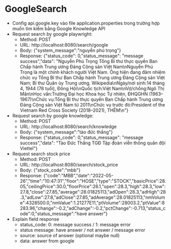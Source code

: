 # GoogleSearch
- Config api.google.key vào file application.properties trong trường hợp muốn tìm kiếm bằng Google Knowledge API
- Request search by google playwright: 
  - Method: POST
  - URL: http://localhost:8080/search/google
  - Body: {"system_message":"nguyễn phú trọng"}
  - Response: {"status_code": 0,"status_message": "message success","data": "Nguyễn Phú Trọng Tổng Bí thư thực quyền Ban Chấp hành Trung ương Đảng Cộng sản Việt Nam\nNguyễn Phú Trọng là một chính khách người Việt Nam. Ông hiện đang đảm nhiệm chức vụ Tổng Bí thư Ban Chấp hành Trung ương Đảng Cộng sản Việt Nam; Bí thư Quân ủy Trung ương. Wikipedia\nNgày/nơi sinh:14 tháng 4, 1944 (78 tuổi), Đông Hội\nQuốc tịch:Việt Nam\nVợ/chồng:Ngô Thị Mân\nHọc vấn:Trường Đại học Khoa học Tự nhiên, ĐHQGHN (1963–1967)\nChức vụ:Tổng Bí thư thực quyền Ban Chấp hành Trung ương Đảng Cộng sản Việt Nam từ 2011\nChức vụ trước đó:President of the Vietnam Red Cross Society (2018–2021), THÊM\n"}
- Request search by google knowledge:
    - Method: POST
    - URL: http://localhost:8080/search/knowledge
    - Body: {"system_message":"tào đức thắng"}
    - Response: {"status_code": 0,"status_message": "message success","data": "Tào Đức Thắng TGĐ Tập đoàn viễn thông quân đội Viettel"} 
- Request search stock price
  - Method: POST
  - URL: http://localhost:8080/search/stock_price
  - Body: {"stock_code":"mbb"}
  - Response: {"code":"MBB","date":"2022-05-26","time":"10:47:31","floor":"HOSE","type":"STOCK","basicPrice":28.05,"ceilingPrice":30.0,"floorPrice":26.1,"open":28.3,"high":28.3,"low":27.8,"close":27.85,"average":28.01825113,"adOpen":28.3,"adHigh":28.3,"adLow":27.8,"adClose":27.85,"adAverage":28.01825113,"nmVolume":4328500.0,"nmValue":1.21277E11,"ptVolume":28003.2,"ptValue":8283.96,"change":-0.2,"adChange":-0.2,"pctChange":-0.713,"status_code":0,"status_message":"have answer"}
- Explain field response
  - status_code: 0: message success / 1: message error
  - status message: have answer / not answer / message error
  - source: source of answer (optional maybe null)
  - data: answer from google
